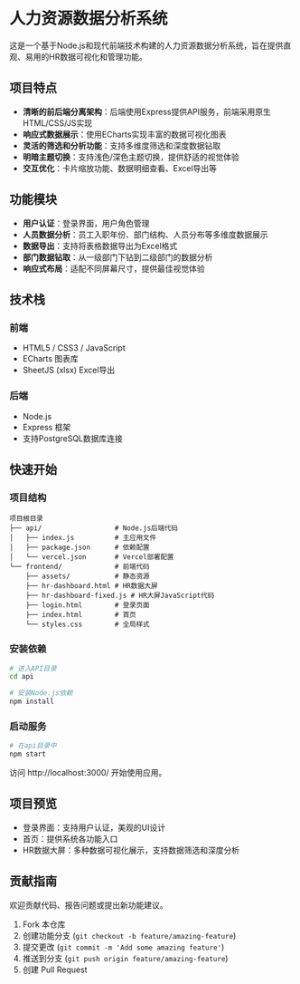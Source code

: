 # 人力资源数据分析系统

这是一个基于Node.js和现代前端技术构建的人力资源数据分析系统，旨在提供直观、易用的HR数据可视化和管理功能。

## 项目特点

- **清晰的前后端分离架构**：后端使用Express提供API服务，前端采用原生HTML/CSS/JS实现
- **响应式数据展示**：使用ECharts实现丰富的数据可视化图表
- **灵活的筛选和分析功能**：支持多维度筛选和深度数据钻取
- **明暗主题切换**：支持浅色/深色主题切换，提供舒适的视觉体验
- **交互优化**：卡片缩放功能、数据明细查看、Excel导出等

## 功能模块

- **用户认证**：登录界面，用户角色管理
- **人员数据分析**：员工入职年份、部门结构、人员分布等多维度数据展示
- **数据导出**：支持将表格数据导出为Excel格式
- **部门数据钻取**：从一级部门下钻到二级部门的数据分析
- **响应式布局**：适配不同屏幕尺寸，提供最佳视觉体验

## 技术栈

### 前端
- HTML5 / CSS3 / JavaScript
- ECharts 图表库
- SheetJS (xlsx) Excel导出

### 后端
- Node.js
- Express 框架
- 支持PostgreSQL数据库连接

## 快速开始

### 项目结构
```
项目根目录
├── api/                  # Node.js后端代码
│   ├── index.js          # 主应用文件
│   ├── package.json      # 依赖配置
│   └── vercel.json       # Vercel部署配置
└── frontend/             # 前端代码
    ├── assets/           # 静态资源
    ├── hr-dashboard.html # HR数据大屏
    ├── hr-dashboard-fixed.js # HR大屏JavaScript代码
    ├── login.html        # 登录页面
    ├── index.html        # 首页
    └── styles.css        # 全局样式
```

### 安装依赖

```bash
# 进入API目录
cd api

# 安装Node.js依赖
npm install
```

### 启动服务

```bash
# 在api目录中
npm start
```

访问 http://localhost:3000/ 开始使用应用。

## 项目预览

- 登录界面：支持用户认证，美观的UI设计
- 首页：提供系统各功能入口
- HR数据大屏：多种数据可视化展示，支持数据筛选和深度分析

## 贡献指南

欢迎贡献代码、报告问题或提出新功能建议。

1. Fork 本仓库
2. 创建功能分支 (`git checkout -b feature/amazing-feature`)
3. 提交更改 (`git commit -m 'Add some amazing feature'`)
4. 推送到分支 (`git push origin feature/amazing-feature`)
5. 创建 Pull Request 
